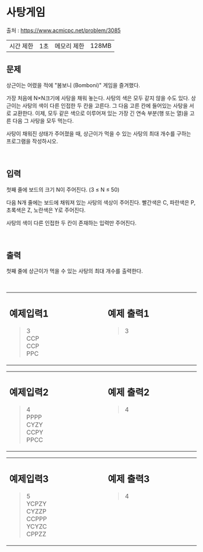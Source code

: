 # **사탕게임**

출처 : https://www.acmicpc.net/problem/3085

<table>
<td>시간 제한</td><td>1초</td>
<td>메모리 제한</td><td>128MB</td>
</table>

## **문제**

상근이는 어렸을 적에 "봄보니 (Bomboni)" 게임을 즐겨했다.

가장 처음에 N×N크기에 사탕을 채워 놓는다. 사탕의 색은 모두 같지 않을 수도 있다. 상근이는 사탕의 색이 다른 인접한 두 칸을 고른다. 그 다음 고른 칸에 들어있는 사탕을 서로 교환한다. 이제, 모두 같은 색으로 이루어져 있는 가장 긴 연속 부분(행 또는 열)을 고른 다음 그 사탕을 모두 먹는다.

사탕이 채워진 상태가 주어졌을 때, 상근이가 먹을 수 있는 사탕의 최대 개수를 구하는 프로그램을 작성하시오.



</br>

## 입력

첫째 줄에 보드의 크기 N이 주어진다. (3 ≤ N ≤ 50)

다음 N개 줄에는 보드에 채워져 있는 사탕의 색상이 주어진다. 빨간색은 C, 파란색은 P, 초록색은 Z, 노란색은 Y로 주어진다.

사탕의 색이 다른 인접한 두 칸이 존재하는 입력만 주어진다.


</br>

## 출력


첫째 줄에 상근이가 먹을 수 있는 사탕의 최대 개수를 출력한다.


</br>


<table>
<td valign="top" width="50%">

## 예제입력1

> 3</br>CCP</br>CCP</br>PPC
</td>

<td>

</td>

<td valign="top" width="50%">

## 예제 출력1

> 3

</td>
</table>

<table>
<td valign="top" width="50%">

## 예제입력2

> 4</br>PPPP</br>CYZY</br>CCPY</br>PPCC
</td>

<td>

</td>

<td valign="top" width="50%">

## 예제 출력2

> 4

</td>
</table>

<table>
<td valign="top" width="50%">

## 예제입력3

> 5</br>YCPZY</br>CYZZP</br>CCPPP</br>YCYZC</br>CPPZZ
</td>

<td>

</td>

<td valign="top" width="50%">

## 예제 출력3

> 4

</td>
</table>